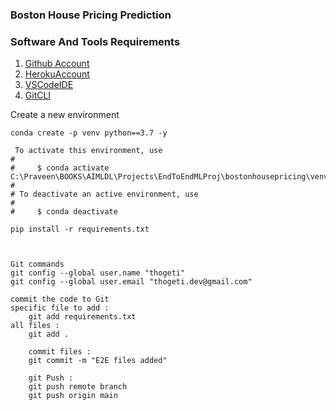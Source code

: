 ### Boston House Pricing Prediction

### Software And Tools Requirements

1. [Github Account](https://github.com)
2. [HerokuAccount](https://heroku.com)
3. [VSCodeIDE](https://code.visualstudio.com/)
4. [GitCLI](https://git-scm.com/book/en/v2/Getting-Started-The-Command-Line)

Create a new environment

```
conda create -p venv python==3.7 -y

 To activate this environment, use
#
#     $ conda activate C:\Praveen\BOOKS\AIMLDL\Projects\EndToEndMLProj\bostonhousepricing\venv
#
# To deactivate an active environment, use
#
#     $ conda deactivate

pip install -r requirements.txt



Git commands
git config --global user.name "thogeti"
git config --global user.email "thogeti.dev@gmail.com"

commit the code to Git 
specific file to add :
    git add requirements.txt
all files :
    git add .

    commit files :
    git commit -m "E2E files added"

    git Push :
    git push remote branch
    git push origin main



